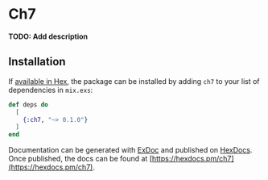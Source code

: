 # Ch7

**TODO: Add description**

## Installation

If [available in Hex](https://hex.pm/docs/publish), the package can be installed
by adding `ch7` to your list of dependencies in `mix.exs`:

```elixir
def deps do
  [
    {:ch7, "~> 0.1.0"}
  ]
end
```

Documentation can be generated with [ExDoc](https://github.com/elixir-lang/ex_doc)
and published on [HexDocs](https://hexdocs.pm). Once published, the docs can
be found at [https://hexdocs.pm/ch7](https://hexdocs.pm/ch7).

